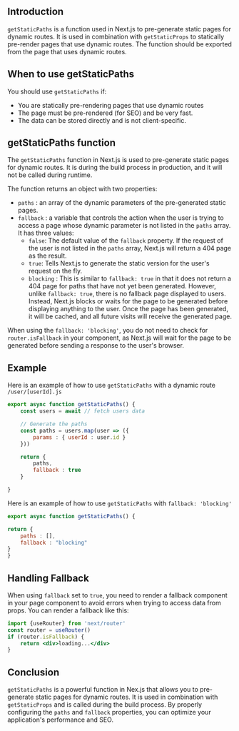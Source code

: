 

## Introduction

`getStaticPaths` is a function used in Next.js to pre-generate static pages for dynamic routes. It is used in combination with `getStaticProps` to statically pre-render pages that use dynamic routes. The function should be exported from the page that uses dynamic routes.

## When to use getStaticPaths

You should use `getStaticPaths` if:
- You are statically pre-rendering pages that use dynamic routes
- The page must be pre-rendered (for SEO) and be very fast.
- The data can be stored directly and is not client-specific.

## getStaticPaths function

The `getStaticPaths` function in Next.js is used to pre-generate static pages for dynamic routes. It is during the build process in production, and it will not be called during runtime.

The function returns an object with two properties:
- `paths` : an array of the dynamic parameters of the pre-generated static pages.
- `fallback` : a variable that controls the action when the user is trying to access a page whose dynamic parameter is not listed in the `paths` array. It has three values:
	-  `false`: The default value of the `fallback` property. If the request of the user is not listed in the `paths` array, Next.js will return a 404 page as the result.
	- `true`: Tells Next.js to generate the static version for the user's request on the fly.
	- `blocking` : This is similar to `fallback: true` in that it does not return a 404 page for paths that have not yet been generated. However, unlike `fallback: true`, there is no fallback page displayed to users. Instead, Next.js blocks or waits for the page to be generated before displaying anything to the user. Once the page has been generated, it will be cached, and all future visits will receive the generated page.

When using the `fallback: 'blocking'`, you do not need to check for `router.isFallback` in your component, as Next.js will wait for the page to be generated before sending a response to the user's browser.


## Example

Here is an example of how to use `getStaticPaths` with a dynamic route `/user/[userId].js`

```jsx
export async function getStaticPaths() {
	const users = await // fetch users data

	// Generate the paths
	const paths = users.map(user => ({
		params : { userId : user.id }
	}))

	return {
		paths, 
		fallback : true
	}

}
```

Here is an example of how to use `getStaticPaths` with `fallback: 'blocking'`

```js
export async function getStaticPaths() {

return {
	paths : [],
	fallback : "blocking"
}
}
```

## Handling Fallback

When using `fallback` set to `true`, you need to render a fallback component in your page component to avoid errors when trying to access data from props. You can render a fallback like this:

```jsx
import {useRouter} from 'next/router'
const router = useRouter()
if (router.isFallback) {
	return <div>loading...</div>
}
```

## Conclusion

`getStaticPaths` is a powerful function in Nex.js that allows you to pre-generate static pages for dynamic routes. It is used in combination with `getStaticProps` and is called during the build process. By properly configuring the `paths` and `fallback` properties, you can optimize your application's performance and SEO.

